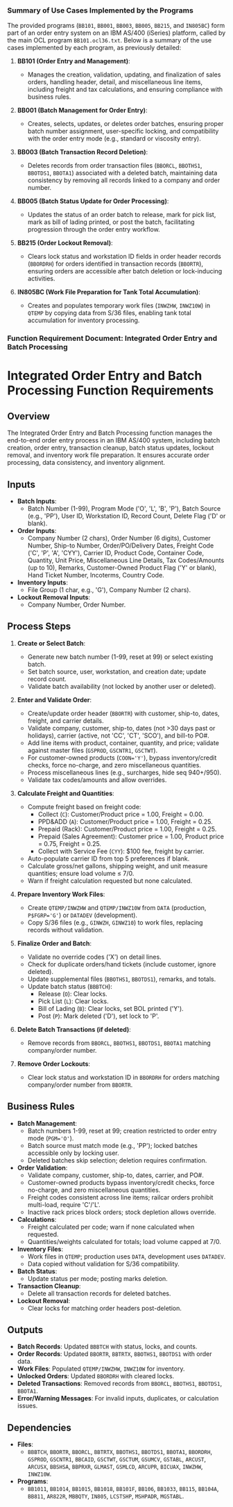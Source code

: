 ### Summary of Use Cases Implemented by the Programs

The provided programs (`BB101`, `BB001`, `BB003`, `BB005`, `BB215`, and `IN805BC`) form part of an order entry system on an IBM AS/400 (iSeries) platform, called by the main OCL program `BB101.ocl36.txt`. Below is a summary of the use cases implemented by each program, as previously detailed:

1. **BB101 (Order Entry and Management)**:
   - Manages the creation, validation, updating, and finalization of sales orders, handling header, detail, and miscellaneous line items, including freight and tax calculations, and ensuring compliance with business rules.

2. **BB001 (Batch Management for Order Entry)**:
   - Creates, selects, updates, or deletes order batches, ensuring proper batch number assignment, user-specific locking, and compatibility with the order entry mode (e.g., standard or viscosity entry).

3. **BB003 (Batch Transaction Record Deletion)**:
   - Deletes records from order transaction files (`BBORCL`, `BBOTHS1`, `BBOTDS1`, `BBOTA1`) associated with a deleted batch, maintaining data consistency by removing all records linked to a company and order number.

4. **BB005 (Batch Status Update for Order Processing)**:
   - Updates the status of an order batch to release, mark for pick list, mark as bill of lading printed, or post the batch, facilitating progression through the order entry workflow.

5. **BB215 (Order Lockout Removal)**:
   - Clears lock status and workstation ID fields in order header records (`BBORDRH`) for orders identified in transaction records (`BBORTR`), ensuring orders are accessible after batch deletion or lock-inducing activities.

6. **IN805BC (Work File Preparation for Tank Total Accumulation)**:
   - Creates and populates temporary work files (`INWZHW`, `INWZ10W`) in `QTEMP` by copying data from S/36 files, enabling tank total accumulation for inventory processing.

### Function Requirement Document: Integrated Order Entry and Batch Processing

<xaiArtifact artifact_id="30d7b131-07f5-45ca-8c92-fd4a5d81f62a" artifact_version_id="52bf4640-cf03-420a-9811-13e494a05e96" title="Integrated_Order_Entry_Requirements.md" contentType="text/markdown">

# Integrated Order Entry and Batch Processing Function Requirements

## Overview
The Integrated Order Entry and Batch Processing function manages the end-to-end order entry process in an IBM AS/400 system, including batch creation, order entry, transaction cleanup, batch status updates, lockout removal, and inventory work file preparation. It ensures accurate order processing, data consistency, and inventory alignment.

## Inputs
- **Batch Inputs**:
  - Batch Number (1-99), Program Mode ('O', 'L', 'B', 'P'), Batch Source (e.g., 'PP'), User ID, Workstation ID, Record Count, Delete Flag ('D' or blank).
- **Order Inputs**:
  - Company Number (2 chars), Order Number (6 digits), Customer Number, Ship-to Number, Order/PO/Delivery Dates, Freight Code ('C', 'P', 'A', 'CYY'), Carrier ID, Product Code, Container Code, Quantity, Unit Price, Miscellaneous Line Details, Tax Codes/Amounts (up to 10), Remarks, Customer-Owned Product Flag ('Y' or blank), Hand Ticket Number, Incoterms, Country Code.
- **Inventory Inputs**:
  - File Group (1 char, e.g., 'G'), Company Number (2 chars).
- **Lockout Removal Inputs**:
  - Company Number, Order Number.

## Process Steps
1. **Create or Select Batch**:
   - Generate new batch number (1-99, reset at 99) or select existing batch.
   - Set batch source, user, workstation, and creation date; update record count.
   - Validate batch availability (not locked by another user or deleted).

2. **Enter and Validate Order**:
   - Create/update order header (`BBORTR`) with customer, ship-to, dates, freight, and carrier details.
   - Validate company, customer, ship-to, dates (not >30 days past or holidays), carrier (active, not 'CC', 'CT', 'SCO'), and bill-to PO#.
   - Add line items with product, container, quantity, and price; validate against master files (`GSPROD`, `GSCNTR1`, `GSCTWT`).
   - For customer-owned products (`COON='Y'`), bypass inventory/credit checks, force no-charge, and zero miscellaneous quantities.
   - Process miscellaneous lines (e.g., surcharges, hide seq 940+/950).
   - Validate tax codes/amounts and allow overrides.

3. **Calculate Freight and Quantities**:
   - Compute freight based on freight code:
     - Collect (`C`): Customer/Product price = 1.00, Freight = 0.00.
     - PPD&ADD (`A`): Customer/Product price = 1.00, Freight = 0.25.
     - Prepaid (Rack): Customer/Product price = 1.00, Freight = 0.25.
     - Prepaid (Sales Agreement): Customer price = 1.00, Product price = 0.75, Freight = 0.25.
     - Collect with Service Fee (`CYY`): $100 fee, freight by carrier.
   - Auto-populate carrier ID from top 5 preferences if blank.
   - Calculate gross/net gallons, shipping weight, and unit measure quantities; ensure load volume ≤ 7/0.
   - Warn if freight calculation requested but none calculated.

4. **Prepare Inventory Work Files**:
   - Create `QTEMP/INWZHW` and `QTEMP/INWZ10W` from `DATA` (production, `P$FGRP='G'`) or `DATADEV` (development).
   - Copy S/36 files (e.g., `GINWZH`, `GINWZ10`) to work files, replacing records without validation.

5. **Finalize Order and Batch**:
   - Validate no override codes ('X') on detail lines.
   - Check for duplicate orders/hand tickets (include customer, ignore deleted).
   - Update supplemental files (`BBOTHS1`, `BBOTDS1`), remarks, and totals.
   - Update batch status (`BBBTCH`):
     - Release (`O`): Clear locks.
     - Pick List (`L`): Clear locks.
     - Bill of Lading (`B`): Clear locks, set BOL printed ('Y').
     - Post (`P`): Mark deleted ('D'), set lock to 'P'.

6. **Delete Batch Transactions (if deleted)**:
   - Remove records from `BBORCL`, `BBOTHS1`, `BBOTDS1`, `BBOTA1` matching company/order number.

7. **Remove Order Lockouts**:
   - Clear lock status and workstation ID in `BBORDRH` for orders matching company/order number from `BBORTR`.

## Business Rules
- **Batch Management**:
  - Batch numbers 1-99, reset at 99; creation restricted to order entry mode (`PGM='O'`).
  - Batch source must match mode (e.g., 'PP'); locked batches accessible only by locking user.
  - Deleted batches skip selection; deletion requires confirmation.
- **Order Validation**:
  - Validate company, customer, ship-to, dates, carrier, and PO#.
  - Customer-owned products bypass inventory/credit checks, force no-charge, and zero miscellaneous quantities.
  - Freight codes consistent across line items; railcar orders prohibit multi-load, require 'C'/'L'.
  - Inactive rack prices block orders; stock depletion allows override.
- **Calculations**:
  - Freight calculated per code; warn if none calculated when requested.
  - Quantities/weights calculated for totals; load volume capped at 7/0.
- **Inventory Files**:
  - Work files in `QTEMP`; production uses `DATA`, development uses `DATADEV`.
  - Data copied without validation for S/36 compatibility.
- **Batch Status**:
  - Update status per mode; posting marks deletion.
- **Transaction Cleanup**:
  - Delete all transaction records for deleted batches.
- **Lockout Removal**:
  - Clear locks for matching order headers post-deletion.

## Outputs
- **Batch Records**: Updated `BBBTCH` with status, locks, and counts.
- **Order Records**: Updated `BBORTR`, `BBTRTX`, `BBOTHS1`, `BBOTDS1` with order data.
- **Work Files**: Populated `QTEMP/INWZHW`, `INWZ10W` for inventory.
- **Unlocked Orders**: Updated `BBORDRH` with cleared locks.
- **Deleted Transactions**: Removed records from `BBORCL`, `BBOTHS1`, `BBOTDS1`, `BBOTA1`.
- **Error/Warning Messages**: For invalid inputs, duplicates, or calculation issues.

## Dependencies
- **Files**:
  - `BBBTCH`, `BBORTR`, `BBORCL`, `BBTRTX`, `BBOTHS1`, `BBOTDS1`, `BBOTA1`, `BBORDRH`, `GSPROD`, `GSCNTR1`, `BBCAID`, `GSCTWT`, `GSCTUM`, `GSUMCV`, `GSTABL`, `ARCUST`, `ARCUSX`, `BBSHSA`, `BBPRXR`, `GLMAST`, `GSMLCD`, `ARCUPR`, `BICUAX`, `INWZHW`, `INWZ10W`.
- **Programs**:
  - `BB1011`, `BB1014`, `BB1015`, `BB1018`, `BB101F`, `BB106`, `BB1033`, `BB115`, `BB104A`, `BB811`, `AR822R`, `MBBQTY`, `IN805`, `LCSTSHP`, `MSHPADR`, `MGSTABL`.

</xaiArtifact>